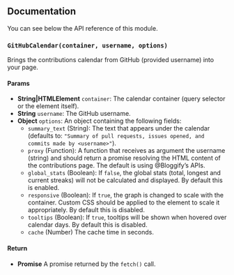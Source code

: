 Documentation
-------------

You can see below the API reference of this module.

### `GitHubCalendar(container, username, options)`

Brings the contributions calendar from GitHub (provided username) into your page.

#### Params

-   **String|HTMLElement** `container`: The calendar container (query selector or the element itself).
-   **String** `username`: The GitHub username.
-   **Object** `options`: An object containing the following fields:
    -   `summary_text` (String): The text that appears under the calendar (defaults to: `"Summary of pull requests, issues opened, and commits made by <username>"`).
    -   `proxy` (Function): A function that receives as argument the username (string) and should return a promise resolving the HTML content of the contributions page. The default is using <span class="citation" data-cites="Bloggify">@Bloggify</span>’s APIs.
    -   `global_stats` (Boolean): If `false`, the global stats (total, longest and current streaks) will not be calculated and displayed. By default this is enabled.
    -   `responsive` (Boolean): If `true`, the graph is changed to scale with the container. Custom CSS should be applied to the element to scale it appropriately. By default this is disabled.
    -   `tooltips` (Boolean): If `true`, tooltips will be shown when hovered over calendar days. By default this is disabled.
    -   `cache` (Number) The cache time in seconds.

#### Return

-   **Promise** A promise returned by the `fetch()` call.
